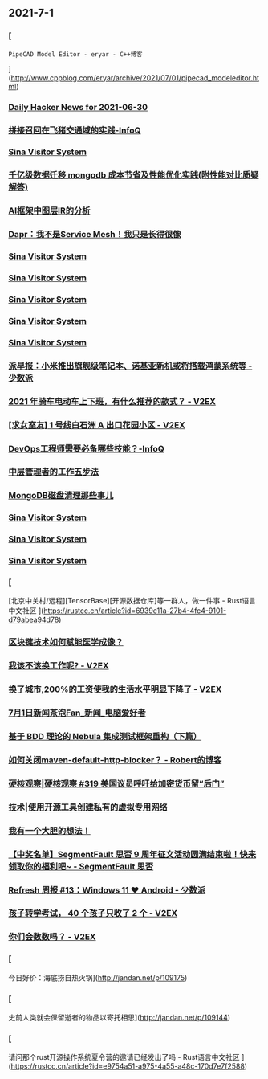 
## 2021-7-1

### [
	PipeCAD Model Editor - eryar - C++博客
](http://www.cppblog.com/eryar/archive/2021/07/01/pipecad_modeleditor.html)

### [Daily Hacker News for 2021-06-30](https://www.daemonology.net/hn-daily/2021-06-30.html)

### [拼接召回在飞猪交通域的实践-InfoQ](https://www.infoq.cn/article/ZxDz4PVTNMFXF32AslIJ)

### [Sina Visitor System](https://weibo.com/1715118170/KmGkginGT)

### [千亿级数据迁移 mongodb 成本节省及性能优化实践(附性能对比质疑解答)](https://www.infoq.cn/article/2bc78d36adef6832ada8ea7c5)

### [AI框架中图层IR的分析](https://www.infoq.cn/article/95b099ab801906f527430373a)

### [Dapr：我不是Service Mesh！我只是长得很像](https://www.infoq.cn/article/950b7ede0479f9f337b4bf2a9)

### [Sina Visitor System](https://weibo.com/1402400261/KmGJw7dSh)

### [Sina Visitor System](https://weibo.com/1402400261/KmGHWCsAK)

### [Sina Visitor System](https://weibo.com/1402400261/KmGBvnMkx)

### [Sina Visitor System](https://weibo.com/1715118170/KmGINevyL)

### [Sina Visitor System](https://weibo.com/1642628345/KmGG5jEJM)

### [派早报：小米推出旗舰级笔记本、诺基亚新机或将搭载鸿蒙系统等 - 少数派](https://sspai.com/post/67494)

### [2021 年骑车电动车上下班，有什么推荐的款式？ - V2EX](https://www.v2ex.com/t/786666)

### [[求女室友] 1 号线白石洲 A 出口花园小区 - V2EX](https://www.v2ex.com/t/786629)

### [DevOps工程师需要必备哪些技能？-InfoQ](https://www.infoq.cn/article/mlMzHS1Ii4kGDg3awlvx)

### [中层管理者的工作五步法](https://www.infoq.cn/article/51bc3aaeefcb6dfb8b9c6b6f3)

### [MongoDB磁盘清理那些事儿](https://www.infoq.cn/article/d8cb871a7733646996f60641a)

### [Sina Visitor System](https://weibo.com/1715118170/KmH74qmAX)

### [Sina Visitor System](https://weibo.com/1715118170/KmH5wFTBP)

### [Sina Visitor System](https://weibo.com/1642628345/KmH8GAB73)

### [
[北京中关村/远程][TensorBase][开源数据仓库]等一群人，做一件事 - Rust语言中文社区
](https://rustcc.cn/article?id=6939e11a-27b4-4fc4-9101-d79abea94d78)

### [区块链技术如何赋能医学成像？](https://www.infoq.cn/article/10ec22e99d146e72c63bc9a80)

### [我该不该换工作呢? - V2EX](https://www.v2ex.com/t/786826)

### [换了城市,200%的工资使我的生活水平明显下降了 - V2EX](https://www.v2ex.com/t/786814)

### [7月1日新闻茶泡Fan_新闻_电脑爱好者](https://www.cfan.com.cn/2021/0701/135333.shtml)

### [基于 BDD 理论的 Nebula 集成测试框架重构（下篇）](https://www.infoq.cn/article/59f714cebc88cbc5dc9ca91a4)

### [如何关闭maven-default-http-blocker？ - Robert的博客](https://www.robberphex.com/how-to-disable-maven-default-http-blocker/)

### [硬核观察|硬核观察 #319 美国议员呼吁给加密货币留“后门”](https://linux.cn/article-13540-1.html?utm_source=rss&utm_medium=rss)

### [技术|使用开源工具创建私有的虚拟专用网络](https://linux.cn/article-13539-1.html?utm_source=rss&utm_medium=rss)

### [我有一个大胆的想法！](https://cuijiahua.com/blog/2021/07/ai-19.html)

### [【中奖名单】SegmentFault 思否 9 周年征文活动圆满结束啦！快来领取你的福利吧~ - SegmentFault 思否](https://segmentfault.com/a/1190000040270107)

### [Refresh 周报 #13：Windows 11 ❤️ Android - 少数派](https://sspai.com/post/67496)

### [孩子转学考试， 40 个孩子只收了 2 个 - V2EX](https://www.v2ex.com/t/786845)

### [你们会数数吗？ - V2EX](https://www.v2ex.com/t/786698)

### [
今日好价：海底捞自热火锅](http://jandan.net/p/109175)

### [
史前人类就会保留逝者的物品以寄托相思](http://jandan.net/p/109144)

### [
请问那个rust开源操作系统夏令营的邀请已经发出了吗 - Rust语言中文社区
](https://rustcc.cn/article?id=e9754a51-a975-4a55-a48c-170d7e7f2588)